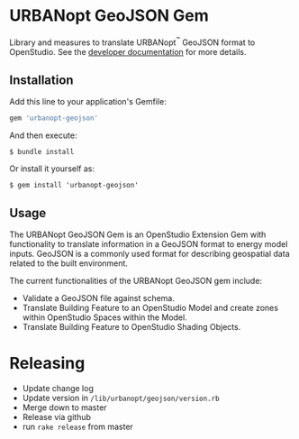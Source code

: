 # URBANopt GeoJSON Gem

Library and measures to translate URBANopt<sup>&trade;</sup> GeoJSON format to OpenStudio. See the [developer documentation](https://urbanopt.github.io/urbanopt-geojson-gem/) for more details.

## Installation

Add this line to your application's Gemfile:

```ruby
gem 'urbanopt-geojson'
```

And then execute:

    $ bundle install

Or install it yourself as:

    $ gem install 'urbanopt-geojson'

## Usage

The URBANopt GeoJSON Gem is an OpenStudio Extension Gem with functionality to translate
information in a GeoJSON format to energy model inputs. GeoJSON is a commonly used format
for describing geospatial data related to the built environment.

The current functionalities of the URBANopt GeoJSON gem include:

* Validate a GeoJSON file against schema.
* Translate Building Feature to an OpenStudio Model and create zones within OpenStudio Spaces within
 the Model.
* Translate Building Feature to OpenStudio Shading Objects.

# Releasing

* Update change log
* Update version in `/lib/urbanopt/geojson/version.rb`
* Merge down to master
* Release via github
* run `rake release` from master
